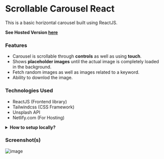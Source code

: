 # Scrollable Carousel React

This is a basic horizontal carousel built using ReactJS. 

**See Hosted Version [here](https://scrollable-carousel-react.netlify.app/)**

### Features

- Carousel is scrollable through **controls** as well as using **touch**.
- Shows **placeholder images** until the actual image is completely loaded in the background.
- Fetch random images as well as images related to a keyword.
- Ability to downlod the image.

### Technologies Used

- ReactJS (Frontend library)
- Tailwindcss (CSS Framework)
- Unsplash API
- Netlify.com (For Hosting)

<details>
  <summary><strong>How to setup locally?</strong></summary>
 
  
- Fork and Clone the repo using
```
$ git clone https://github.com/rajat2502/scrollable-carousel-react
$ cd scrollable-carousel-react
```
- Get a new API key from [https://unsplash.com/documentation](https://unsplash.com/documentation) and replace it with `REACT_APP_UNSPLASH_KEY` in `.env.example`.

- Rename the file `.env.example` to `.env`

- Install node dependencies using
```
$ yarn add
```
- Run Server at localhost using
```
$ yarn serve
```
  
</details>

### Screenshot(s)

![image](https://user-images.githubusercontent.com/42200276/124775033-e8760a00-df5b-11eb-9524-b770bf76edfb.png)
